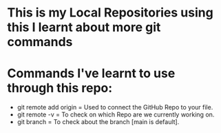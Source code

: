# This is my Local Repositories using this I learnt about more git commands 
# Commands I've learnt to use through this repo:
- git remote add origin <link> = Used to connect the GitHub Repo to your file.
- git remote -v = To check on which Repo are we currently working on.
- git branch = To check about the branch [main is default].
